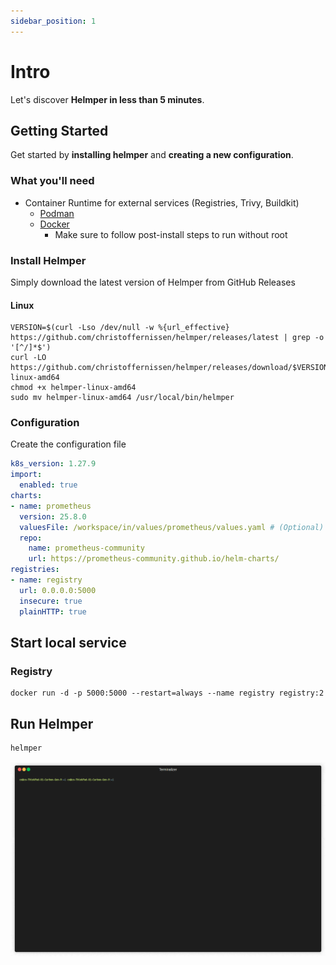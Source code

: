 ```yaml
---
sidebar_position: 1
---
```


# Intro

Let's discover **Helmper in less than 5 minutes**.

## Getting Started

Get started by **installing helmper** and **creating a new configuration**.

### What you'll need

- Container Runtime for external services (Registries, Trivy, Buildkit)
  - [Podman](https://podman.io/)
  - [Docker](https://www.docker.com/)
    - Make sure to follow post-install steps to run without root

### Install Helmper

Simply download the latest version of Helmper from GitHub Releases

#### Linux

```shell title="bash"
VERSION=$(curl -Lso /dev/null -w %{url_effective} https://github.com/christoffernissen/helmper/releases/latest | grep -o '[^/]*$')
curl -LO https://github.com/christoffernissen/helmper/releases/download/$VERSION/helmper-linux-amd64
chmod +x helmper-linux-amd64
sudo mv helmper-linux-amd64 /usr/local/bin/helmper
```

### Configuration

Create the configuration file

```yaml title="$HOME/.config/helmper/helmper.yaml"
k8s_version: 1.27.9
import:
  enabled: true
charts:
- name: prometheus
  version: 25.8.0
  valuesFile: /workspace/in/values/prometheus/values.yaml # (Optional)
  repo:
    name: prometheus-community
    url: https://prometheus-community.github.io/helm-charts/
registries:
- name: registry
  url: 0.0.0.0:5000
  insecure: true
  plainHTTP: true
```

## Start local service

### Registry

```shell title="bash"
docker run -d -p 5000:5000 --restart=always --name registry registry:2
```

## Run Helmper

```shell title="Run Helmper"
helmper
```

<p align="center"><img src="https://github.com/ChristofferNissen/helmper/blob/main/docs/gifs/simple.gif?raw=true"/></p>
